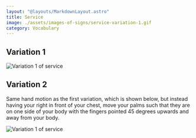 ```yaml
---
layout: "@layouts/MarkdownLayout.astro"
title: Service
image: ./assets/images-of-signs/service-variation-1.gif
category: Vocabulary
---
```


## Variation 1

![Variation 1 of service](@signs/service-variation-1.gif)

## Variation 2

Same hand motion as the first variation, which is shown below,
but instead having your right in front of your chest,
move your palms such that they are on one side of your body
with the fingers pointed 45 degrees upwards and away from your body.

![Variation 1 of service](@signs/service-variation-1.gif)
